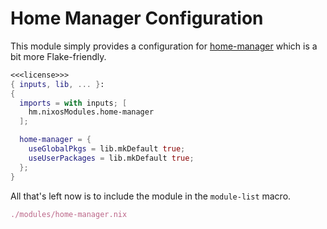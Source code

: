 # Home Manager Configuration
This module simply provides a configuration for [home-manager](https://github.com/nix-community/home-manager) which is a bit more Flake-friendly.
```nix modules/home-manager.nix
<<<license>>>
{ inputs, lib, ... }:
{
  imports = with inputs; [
    hm.nixosModules.home-manager
  ];

  home-manager = {
    useGlobalPkgs = lib.mkDefault true;
    useUserPackages = lib.mkDefault true;
  };
}
```

All that's left now is to include the module in the `module-list` macro.
```nix "modules/module-list" +=
./modules/home-manager.nix
```
